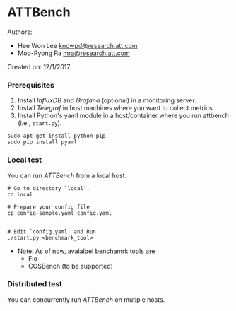 # ATTBench 
Authors: 
  - Hee Won Lee <knowpd@research.att.com>  
  - Moo-Ryong Ra <mra@research.att.com>   

Created on: 12/1/2017   

### Prerequisites
1. Install *InfluxDB* and *Grafana* (optional) in a monitoring server.
2. Install *Telegraf* in host machines where you want to collect metrics.
3. Install Python's yaml module in a host/container where you run attbench (i.e., `start.py`).
```
sudo apt-get install python-pip
sudo pip install pyaml
```

### Local test
You can run *ATTBench* from a local host. 
```
# Go to directory `local'.
cd local

# Prepare your config file
cp config-sample.yaml config.yaml


# Edit `config.yaml' and Run
./start.py <benchmark_tool>
```

* Note: As of now, avaialbel benchamrk tools are 
  - Fio
  - COSBench (to be supported)

### Distributed test
You can concurrently run *ATTBench* on mutiple hosts. 
